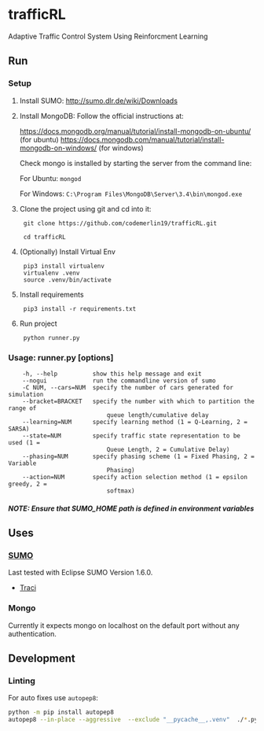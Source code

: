 # trafficRL

Adaptive Traffic Control System Using Reinforcment Learning

## Run

### Setup

1. Install SUMO: <http://sumo.dlr.de/wiki/Downloads>

1. Install MongoDB: Follow the official instructions at:

    <https://docs.mongodb.org/manual/tutorial/install-mongodb-on-ubuntu/> (for ubuntu)
    <https://docs.mongodb.com/manual/tutorial/install-mongodb-on-windows/> (for windows)

    Check mongo is installed by starting the server from the command line:

    For Ubuntu:
        `mongod`

    For Windows:
        `C:\Program Files\MongoDB\Server\3.4\bin\mongod.exe`

1. Clone the project using git and cd into it:

        git clone https://github.com/codemerlin19/trafficRL.git

        cd trafficRL

1. (Optionally) Install Virtual Env

        pip3 install virtualenv
        virtualenv .venv
        source .venv/bin/activate

1. Install requirements

        pip3 install -r requirements.txt

1. Run project

        python runner.py

### Usage: runner.py [options]

        -h, --help          show this help message and exit
        --nogui             run the commandline version of sumo
        -C NUM, --cars=NUM  specify the number of cars generated for simulation
        --bracket=BRACKET   specify the number with which to partition the range of
                                queue length/cumulative delay
        --learning=NUM      specify learning method (1 = Q-Learning, 2 = SARSA)
        --state=NUM         specify traffic state representation to be used (1 =
                                Queue Length, 2 = Cumulative Delay)
        --phasing=NUM       specify phasing scheme (1 = Fixed Phasing, 2 = Variable
                                Phasing)
        --action=NUM        specify action selection method (1 = epsilon greedy, 2 =
                                softmax)

##### NOTE: Ensure that SUMO_HOME path is defined in environment variables

## Uses

### [SUMO](https://github.com/eclipse/sumo)

Last tested with Eclipse SUMO Version 1.6.0.

- [Traci](https://sumo.dlr.de/docs/TraCI.html)

### Mongo

Currently it expects mongo on localhost on the default port without any authentication.

## Development

### Linting

For auto fixes use `autopep8`:

```sh
python -m pip install autopep8
autopep8 --in-place --aggressive  --exclude "__pycache__,.venv"  ./*.py
```
